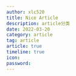 ```yaml
---
author: xlc520
title: Nice Article
description: article分类
date: 2022-03-20
category: article
tag: article
article: true
timeline: true
icon: 
password: 
---
```


